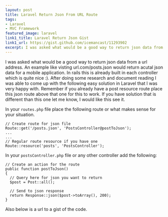 ```yaml
---
layout: post
title: Laravel Return Json From URL Route
tags:
- Laravel
- MVC Framework
featured_image: laravel
link1_title: Laravel Return Json Gist
link1_url: https://gist.github.com/icemancast/11293902
excerpt: I was asked what would be a good way to return json data from a url address. Doing some research and document reading I was able to
---
```

I was asked what would be a good way to return json data from a url address.
An example like visting url.com/posts.json would return acutal json data for
a mobile application. In rails this is already built in each controller which
is quite nice :). After doing some research and document reading I was able
to come up with the following easy solution in Laravel that I was very happy
with. Remember if you already have a post resource route place this json
route above that one for this to work. If you have solution that is different
than this one let me know, I would like this see it.

In your `routes.php` file place the following route or what makes sense for your situation.

    // Create route for json file
    Route::get('/posts.json', 'PostsController@postToJson');
    ...
    ...
    // Regular route resource if you have one
    Route::resource('posts', 'PostsController');

In your `postsController.php` file or any other controller add the following:

    // Create an action for the route
    public function postToJson()
    {
      // Query here for json you want to return
      $post = Post::all();

      // Send to json response
      return Response::json($post->toArray(), 200);
    }

Also below is a url to a gist of the code.

